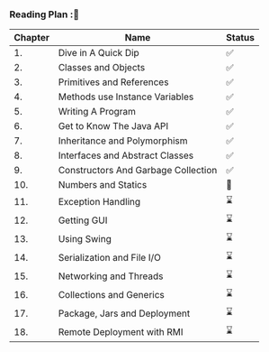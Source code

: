 ### Reading Plan :📑
 
|Chapter|Name|Status|
|--|----|---------|
|1.|Dive in A Quick Dip|✅|
|2.|Classes and Objects|✅|
|3.|Primitives and References|✅|
|4.|Methods use Instance Variables|✅|
|5.|Writing A Program |✅|
|6.|Get to Know The Java API|✅|
|7.|Inheritance and Polymorphism|✅|
|8.|Interfaces and Abstract Classes|✅|
|9.|Constructors And Garbage Collection|✅|
|10.|Numbers and Statics|📖|
|11.|Exception Handling|⌛|
|12.|Getting GUI|⌛|
|13.|Using Swing|⌛|
|14.|Serialization and File I/O|⌛|
|15.|Networking and Threads|⌛|
|16.|Collections and Generics|⌛|
|17.|Package, Jars and Deployment|⌛|
|18.|Remote Deployment with RMI|⌛|

